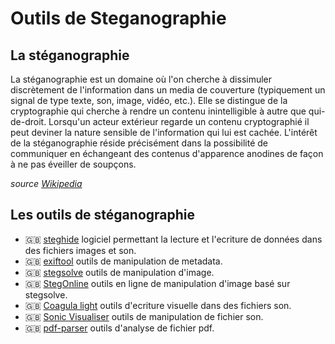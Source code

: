 # Outils de Steganographie

## La stéganographie
La stéganographie est un domaine où l'on cherche à dissimuler discrètement de l'information dans un media de couverture (typiquement un signal de type texte, son, image, vidéo, etc.). Elle se distingue de la cryptographie qui cherche à rendre un contenu inintelligible à autre que qui-de-droit. Lorsqu'un acteur extérieur regarde un contenu cryptographié il peut deviner la nature sensible de l'information qui lui est cachée. L'intérêt de la stéganographie réside précisément dans la possibilité de communiquer en échangeant des contenus d'apparence anodines de façon à ne pas éveiller de soupçons.

*source [Wikipedia](https://fr.wikipedia.org/wiki/St%C3%A9ganographie)*


## Les outils de stéganographie

- 🇬🇧 [steghide](https://www.kali.org/tools/steghide/) logiciel permettant la lecture et l'ecriture de données dans des fichiers images et son.
- 🇬🇧 [exiftool](https://github.com/exiftool/exiftool) outils de manipulation de metadata.
- 🇬🇧 [stegsolve](https://github.com/zardus/ctf-tools/blob/master/stegsolve/install) outils de manipulation d'image.
- 🇬🇧 [StegOnline](https://stegonline.georgeom.net/upload) outils en ligne de manipulation d'image basé sur stegsolve.
- 🇬🇧 [Coagula light](https://www.abc.se/~re/Coagula/Coagula.html) outils d'ecriture visuelle dans des fichiers son.
- 🇬🇧 [Sonic Visualiser](https://www.sonicvisualiser.org/) outils de manipulation de fichier son.
- 🇬🇧 [pdf-parser](https://www.kali.org/tools/pdf-parser/) outils d'analyse de fichier pdf.